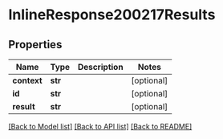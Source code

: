 # InlineResponse200217Results

## Properties
Name | Type | Description | Notes
------------ | ------------- | ------------- | -------------
**context** | **str** |  | [optional] 
**id** | **str** |  | [optional] 
**result** | **str** |  | [optional] 

[[Back to Model list]](../README.md#documentation-for-models) [[Back to API list]](../README.md#documentation-for-api-endpoints) [[Back to README]](../README.md)

